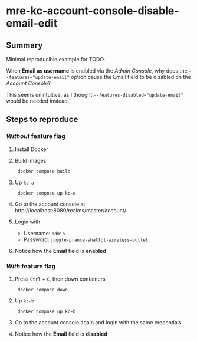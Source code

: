 # mre-kc-account-console-disable-email-edit

## Summary

Minimal reproducible example for TODO.

When **Email as username** is enabled via the _Admin Console_, why does the `--features="update-email"` option cause the Email field to be disabled on the _Account Console_?

This seems unintuitive, as I thought `--features-disabled="update-email"` would be needed instead.

## Steps to reproduce

### _Without_ feature flag

1. Install Docker
1. Build images

        docker compose build

1. Up `kc-a`

        docker compose up kc-a

1. Go to the account console at http://localhost:8080/realms/master/account/
1. Login with
    - Username: `admin`
    - Password: `juggle-prance-shallot-wireless-outlet`
1. Notice how the **Email** field is **enabled**

### _With_ feature flag

1. Press `Ctrl` + `C`, then down containers

        docker compose down

1. Up `kc-b`

        docker compose up kc-b

1. Go to the account console again and login with the same credentials
1. Notice how the **Email** field is **disabled**
